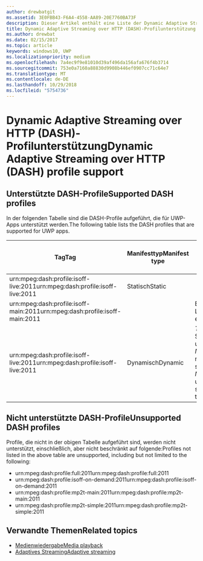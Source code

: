 ```yaml
---
author: drewbatgit
ms.assetid: 3E0FBB43-F6A4-4558-AA89-20E7760BA73F
description: Dieser Artikel enthält eine Liste der Dynamic Adaptive Streaming over HTTP (DASH)-Profile, die für UWP-Apps unterstützt werden.
title: Dynamic Adaptive Streaming over HTTP (DASH)-Profilunterstützung
ms.author: drewbat
ms.date: 02/15/2017
ms.topic: article
keywords: windows10, UWP
ms.localizationpriority: medium
ms.openlocfilehash: 7a4ec9f9e81010d39af496da156afa676f4b3714
ms.sourcegitcommit: 753e0a7160a88830d9908b446ef0907cc71c64e7
ms.translationtype: MT
ms.contentlocale: de-DE
ms.lasthandoff: 10/29/2018
ms.locfileid: "5754736"
---
```

# <a name="dynamic-adaptive-streaming-over-http-dash-profile-support"></a><span data-ttu-id="ecaf3-104">Dynamic Adaptive Streaming over HTTP (DASH)-Profilunterstützung</span><span class="sxs-lookup"><span data-stu-id="ecaf3-104">Dynamic Adaptive Streaming over HTTP (DASH) profile support</span></span>


## <a name="supported-dash-profiles"></a><span data-ttu-id="ecaf3-105">Unterstützte DASH-Profile</span><span class="sxs-lookup"><span data-stu-id="ecaf3-105">Supported DASH profiles</span></span>
<span data-ttu-id="ecaf3-106">In der folgenden Tabelle sind die DASH-Profile aufgeführt, die für UWP-Apps unterstützt werden.</span><span class="sxs-lookup"><span data-stu-id="ecaf3-106">The following table lists the DASH profiles that are supported for UWP apps.</span></span>

|<span data-ttu-id="ecaf3-107">Tag</span><span class="sxs-lookup"><span data-stu-id="ecaf3-107">Tag</span></span> | <span data-ttu-id="ecaf3-108">Manifesttyp</span><span class="sxs-lookup"><span data-stu-id="ecaf3-108">Manifest type</span></span> | <span data-ttu-id="ecaf3-109">Hinweise</span><span class="sxs-lookup"><span data-stu-id="ecaf3-109">Notes</span></span>|<span data-ttu-id="ecaf3-110">Juliversion von Windows 10</span><span class="sxs-lookup"><span data-stu-id="ecaf3-110">July release of Windows 10</span></span>|<span data-ttu-id="ecaf3-111">Windows 10, Version 1511</span><span class="sxs-lookup"><span data-stu-id="ecaf3-111">Windows 10, Version 1511</span></span>|<span data-ttu-id="ecaf3-112">Windows 10, Version 1607</span><span class="sxs-lookup"><span data-stu-id="ecaf3-112">Windows 10, Version 1607</span></span> |<span data-ttu-id="ecaf3-113">Windows 10, Version 1607</span><span class="sxs-lookup"><span data-stu-id="ecaf3-113">Windows 10, Version 1607</span></span> |<span data-ttu-id="ecaf3-114">Windows 10, Version 1703</span><span class="sxs-lookup"><span data-stu-id="ecaf3-114">Windows 10, Version 1703</span></span>|
|----------------|------|-------|-----------|--------------|---------|-------|--------|
|<span data-ttu-id="ecaf3-115">urn:mpeg&#58;dash:profile:isoff-live:2011</span><span class="sxs-lookup"><span data-stu-id="ecaf3-115">urn:mpeg&#58;dash:profile:isoff-live:2011</span></span> | <span data-ttu-id="ecaf3-116">Statisch</span><span class="sxs-lookup"><span data-stu-id="ecaf3-116">Static</span></span> |     |<span data-ttu-id="ecaf3-117">Unterstützt</span><span class="sxs-lookup"><span data-stu-id="ecaf3-117">Supported</span></span>            |  <span data-ttu-id="ecaf3-118">Unterstützt</span><span class="sxs-lookup"><span data-stu-id="ecaf3-118">Supported</span></span>              | <span data-ttu-id="ecaf3-119">Unterstützt</span><span class="sxs-lookup"><span data-stu-id="ecaf3-119">Supported</span></span>        |<span data-ttu-id="ecaf3-120">Unterstützt</span><span class="sxs-lookup"><span data-stu-id="ecaf3-120">Supported</span></span>| <span data-ttu-id="ecaf3-121">Unterstützt</span><span class="sxs-lookup"><span data-stu-id="ecaf3-121">Supported</span></span>|
|<span data-ttu-id="ecaf3-122">urn:mpeg&#58;dash:profile:isoff-main:2011</span><span class="sxs-lookup"><span data-stu-id="ecaf3-122">urn:mpeg&#58;dash:profile:isoff-main:2011</span></span> |        | <span data-ttu-id="ecaf3-123">Beste Leistung</span><span class="sxs-lookup"><span data-stu-id="ecaf3-123">Best effort</span></span> | <span data-ttu-id="ecaf3-124">Unterstützt</span><span class="sxs-lookup"><span data-stu-id="ecaf3-124">Supported</span></span>            |  <span data-ttu-id="ecaf3-125">Unterstützt</span><span class="sxs-lookup"><span data-stu-id="ecaf3-125">Supported</span></span>              | <span data-ttu-id="ecaf3-126">Unterstützt</span><span class="sxs-lookup"><span data-stu-id="ecaf3-126">Supported</span></span>        |<span data-ttu-id="ecaf3-127">Unterstützt</span><span class="sxs-lookup"><span data-stu-id="ecaf3-127">Supported</span></span>| <span data-ttu-id="ecaf3-128">Unterstützt</span><span class="sxs-lookup"><span data-stu-id="ecaf3-128">Supported</span></span>|
|<span data-ttu-id="ecaf3-129">urn:mpeg&#58;dash:profile:isoff-live:2011</span><span class="sxs-lookup"><span data-stu-id="ecaf3-129">urn:mpeg&#58;dash:profile:isoff-live:2011</span></span> | <span data-ttu-id="ecaf3-130">Dynamisch</span><span class="sxs-lookup"><span data-stu-id="ecaf3-130">Dynamic</span></span> | <span data-ttu-id="ecaf3-131">$Time$ wird in Segmentvorlagen unterstützt, aber $Number$ nicht.</span><span class="sxs-lookup"><span data-stu-id="ecaf3-131">$Time$ is supported but $Number$ is unsupported in segment templates</span></span> | <span data-ttu-id="ecaf3-132">Nicht unterstützt</span><span class="sxs-lookup"><span data-stu-id="ecaf3-132">Not Supported</span></span>            | <span data-ttu-id="ecaf3-133">Nicht unterstützt</span><span class="sxs-lookup"><span data-stu-id="ecaf3-133">Not Supported</span></span>              | <span data-ttu-id="ecaf3-134">Nicht unterstützt</span><span class="sxs-lookup"><span data-stu-id="ecaf3-134">Not Supported</span></span>        |<span data-ttu-id="ecaf3-135">Nicht unterstützt</span><span class="sxs-lookup"><span data-stu-id="ecaf3-135">Not Supported</span></span>| <span data-ttu-id="ecaf3-136">Unterstützt</span><span class="sxs-lookup"><span data-stu-id="ecaf3-136">Supported</span></span>|


## <a name="unsupported-dash-profiles"></a><span data-ttu-id="ecaf3-137">Nicht unterstützte DASH-Profile</span><span class="sxs-lookup"><span data-stu-id="ecaf3-137">Unsupported DASH profiles</span></span>
<span data-ttu-id="ecaf3-138">Profile, die nicht in der obigen Tabelle aufgeführt sind, werden nicht unterstützt, einschließlich, aber nicht beschränkt auf folgende:</span><span class="sxs-lookup"><span data-stu-id="ecaf3-138">Profiles not listed in the above table are unsupported, including but not limited to the following:</span></span>

* <span data-ttu-id="ecaf3-139">urn:mpeg&#58;dash:profile:full:2011</span><span class="sxs-lookup"><span data-stu-id="ecaf3-139">urn:mpeg&#58;dash:profile:full:2011</span></span>
* <span data-ttu-id="ecaf3-140">urn:mpeg&#58;dash:profile:isoff-on-demand:2011</span><span class="sxs-lookup"><span data-stu-id="ecaf3-140">urn:mpeg&#58;dash:profile:isoff-on-demand:2011</span></span>
* <span data-ttu-id="ecaf3-141">urn:mpeg&#58;dash:profile:mp2t-main:2011</span><span class="sxs-lookup"><span data-stu-id="ecaf3-141">urn:mpeg&#58;dash:profile:mp2t-main:2011</span></span>
* <span data-ttu-id="ecaf3-142">urn:mpeg&#58;dash:profile:mp2t-simple:2011</span><span class="sxs-lookup"><span data-stu-id="ecaf3-142">urn:mpeg&#58;dash:profile:mp2t-simple:2011</span></span>


## <a name="related-topics"></a><span data-ttu-id="ecaf3-143">Verwandte Themen</span><span class="sxs-lookup"><span data-stu-id="ecaf3-143">Related topics</span></span>

* [<span data-ttu-id="ecaf3-144">Medienwiedergabe</span><span class="sxs-lookup"><span data-stu-id="ecaf3-144">Media playback</span></span>](media-playback.md)
* [<span data-ttu-id="ecaf3-145">Adaptives Streaming</span><span class="sxs-lookup"><span data-stu-id="ecaf3-145">Adaptive streaming</span></span>](adaptive-streaming.md)
 

 




